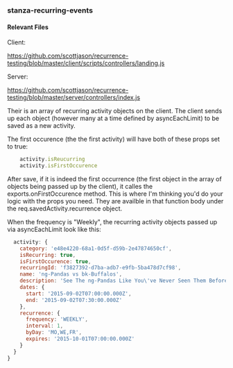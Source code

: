 ### stanza-recurring-events

#### Relevant Files

Client:

https://github.com/scottjason/recurrence-testing/blob/master/client/scripts/controllers/landing.js

Server:

https://github.com/scottjason/recurrence-testing/blob/master/server/controllers/index.js

Their is an array of recurring activity objects on the client. The client sends up each object (however many at a time
defined by asyncEachLimit) to be saved as a new activity. 

The first occurence (the the first activity) will have both of these props set to true:

```javascript	
	activity.isReucurring
	activity.isFirstOccurence
```

After save, if it is indeed the first occurrence (the first object in the array of objects being passed up by the client), it calles the exports.onFirstOccurence method. This is where I'm thinking you'd do your logic with the props
you need. They are availble in that function body under the req.savedActivity.recurrence object.

When the frequency is "Weekly", the recurring activity objects passed up via asyncEachLimit look like this:

```javascript
  activity: {
    category: 'e48e4220-68a1-0d5f-d59b-2e47874650cf',
    isRecurring: true,
    isFirstOccurence: true,
    recurringId: 'f3827392-d7ba-adb7-e9fb-5ba478d7cf98',
    name: 'ng-Pandas vs bk-Buffalos',
    description: 'See The ng-Pandas Like You\'ve Never Seen Them Before!',
    dates: {
      start: '2015-09-02T07:00:00.000Z',
      end: '2015-09-02T07:30:00.000Z'
    },
    recurrence: {
      frequency: 'WEEKLY',
      interval: 1,
      byDay: 'MO,WE,FR',
      expires: '2015-10-01T07:00:00.000Z'
    }
  }
}
```

